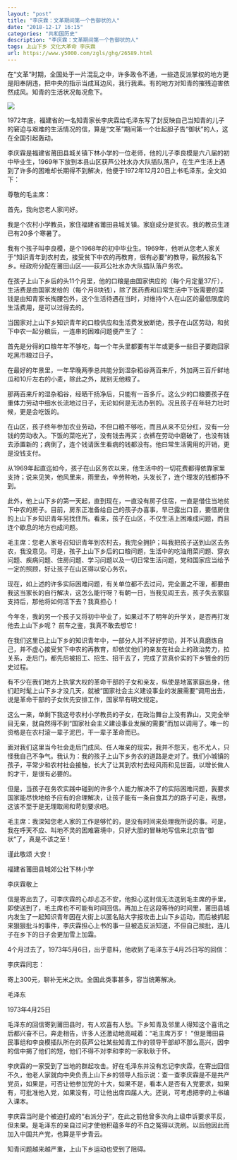 ```yaml
---
layout: "post"
title: "李庆霖：文革期间第一个告御状的人"
date: "2018-12-17 16:15"
categories: "共和国历史"
description: "李庆霖：文革期间第一个告御状的人"
tags: 上山下乡 文化大革命 李庆霖
url: https://www.y5000.com/zgls/ghg/26589.html
---
```






在“文革”时期，全国处于一片混乱之中，许多政令不通，一些造反派掌权的地方更是阳奉阴违，把中央的指示当成耳边风，我行我素。有的地方对知青的摧残迫害依然成风。知青的生活状况每况愈下。

![](https://img.y5000.com/uploads/allimg/171206/13-1G206134210294.jpg)

1972年底，福建省的一名知青家长李庆霖给毛泽东写了封反映自己当知青的儿子的窘迫与艰难的生活情况的信，算是“文革”期间第一个壮起胆子告“御状”的人，这在全国引起轰动。

李庆霖是福建省莆田县城关镇下林小学的一位老师，他的儿子李良模是六八届的初中毕业生，1969年下放到本县山区获芦公社水办大队插队落户，在生产生活上遇到了许多的困难却长期得不到解决，他便于1972年12月20日上书毛泽东。全文如下：

尊敬的毛主席：

首先，我向您老人家问好。

我是个农村小学教员，家住福建省莆田县城关镇。家庭成分是贫农。我的教员生涯已有20多个寒暑了。

我有个孩子叫李良模，是个1968年的初中毕业生。1969年，他听从您老人家关于“知识青年到农村去，接受贫下中农的再教育，很有必要”的教导，毅然报名下乡。经政府分配在莆田山区——荻芦公社水办大队插队落户务农。

在孩子上山下乡后的头11个月里，他的口粮是由国家供应的（每个月定量37斤），生活费是由国家发给的（每个月8块钱），除了医药费和曰常生活中下饭需要的菜钱是由知青家长掏腰包外，这个生活待遇在当时，对维持个人在山区的最低限度的生活费用，是可以过得去的。

当国家对上山下乡知识青年的口粮供应和生活费发放断绝，孩子在山区劳动，和贫下中农一起分粮后，一连串的困难问题便产生了 ：

首先是分得的口粮年年不够吃，每一个年头里都要有半年或更多一些日子要跑回家吃黑市粮过日子。

在最好的年景里，一年早晚两季总共能分到湿杂稻谷两百来斤，外加两三百斤鲜地瓜和10斤左右的小麦，除此之外，就别无他粮了。

那两百来斤的湿杂稻谷，经晒干扬净后，只能有一百多斤。这么少的口粮要孩子在重体力劳动中细水长流地过日子，无论如何是无法办到的。况且孩子在年轻力壮时候，更是会吃饭的。

在山区，孩子终年参加农业劳动，不但口粮不够吃，而且从来不见分红，没有一分钱的劳动收入。下饭的菜吃光了，没有钱去再买；衣裤在劳动中磨破了，也没有钱去添置新的；病倒了，连个钱请医生看病的钱都没有。他曰常生活需用的开销，更是没钱支付。

从1969年起直迄如今，孩子在山区务农以来，他生活中的一切花费都得依靠家里支持；说来见笑，他风里来，雨里去，辛劳种地，头发长了，连个理发的钱都挣不到。

此外，他上山下乡的第一天起，直到现在，一直没有房子住宿，一直是借住当地贫下中农的房子。目前，房东正准备给自己的孩子办喜事，早已露出口音，要借房住的上山下乡知识青年另找住所。看来，孩子在山区，不仅生活上困难成问题，而且连个歇息的地方也成问题。

毛主席：您老人家号召知识青年到农村去，我完全拥护；叫我把孩子送到山区去务农，我没意见。可是，孩子上山下乡后的口粮问题，生活中的吃油用菜问题、穿衣问题、疾病问题、住房问题、学习问题以及一切日常生活问题，党和国家应当给予一定的照顾，好让孩子在山区得以安心务农。

现在，如上述的许多实际困难问题，有关单位都不去过问，完全置之不理，都要由我这当家长的自行解决，这怎么能行呀？有朝一日，当我见阎王去，孩子失去家庭支持后，那他将如何活下去？我真担心！

今年冬，我的另一个孩子又将初中毕业了，如果过不了明年的升学关，是否再打发他去上山下乡呢？ 前车之鉴，我真不敢去想它！

在我们这里已上山下乡的知识青年中，一部分人并不好好劳动，并不认真磨炼自己，并不虚心接受贫下中农的再教育，却依仗他们的亲友在社会上的政治势力，拉关系，走后门，都先后被招工、招生、招干去了，完成了货真价实的下乡镀金的历史过程。

有不少在我们地方上执掌大权的革命干部的子女和亲友，纵使是地富家庭出身，他们赶时髦上山下乡才没几天，就被“国家社会主义建设事业的发展需要”调用出去，说是革命干部的子女优先安排工作，国家早有明文规定。

这么一来，单剩下我这号农村小学教员的子女，在政治舞台上没有靠山，又完全举目无亲，就自然得不到“国家社会主义建设事业发展的需要”而加以调用了。唯一的资格是在农村滚一辈子泥巴，干一辈子革命而已。

面对我们这里当今社会走后门成风、任人唯亲的现实，我并不怨天，也不尤人，只怪我自己不争气。我认为：我的孩子上山下乡务农的道路是走对了。我们小城镇的孩子，平常少和农村社会接触，长大了让其到农村去经风雨和见世面，以增长做人的才干，是很有必要的。

但是，当孩子在务农实践中碰到的许多个人能力解决不了的实际困难问题，我要求国家能尽快地给予应有的合理解决，让孩子能有一条自食其力的路子可走，我想，这该不至于是无理取闹和苛刻要求吧。

毛主席：我深知您老人家的工作是够忙的，是没有时间来处理我所说的事。可是，我在呼天不应、叫地不灵的困难窘境中，只好大胆的冒昧地写信来北京告“御状”了，真是不该之至！

谨此敬颂 大安！

福建省莆田县城郊公社下林小学

李庆霖敬上

信是寄出去了，可李庆霖的心却忐忑不安，他担心这封信无法送到毛主席的手里，即使送到了，毛主席也不可能有时间回信。再加上在这段等待的时间里，莆田县城内发生了一起知识青年因在大街上以匿名贴大字报攻击上山下乡运动，而后被抓起来狠狠批斗的事件，李庆霖担心上书的事一旦被造反派知道，不但自己挨批，连儿子在乡下的日子会更加雪上加霜。

4个月过去了，1973年5月6日，出乎意料，他收到了毛泽东于4月25日写的回信：

李庆霖同志：

寄上300元，聊补无米之炊。全国此类事甚多，容当统筹解决。

毛泽东

1973年4月25日

毛泽东的回信寄到莆田县时，有人欢喜有人愁。下乡知青及邻里人得知这个喜讯之后都兴奋不已，奔走相告，许多人还激动地高喊着：“毛主席万岁！
”但是莆田县民事组和李良模插队所在的荻芦公社某些知青工作的领导干部却不那么高兴，因李的信中揭了他们的短，他们不得不对李和李的一家耿耿于怀。

李庆霖的一家受到了当地的群起攻击。好在毛泽东并没有忘记李庆霖，在寄出回信不久，他老人家就向中央负责上山下乡的领导人指示说：查一查李庆霖是不是共产党员，如果是，可否让他参加党的十大，如果不是，看本人是否有入党要求，如果有，可批准他入党，如果没有，可让他出席四届人大。还说，可考虑把李的上书编入课本。

李庆霖当时是个被迫打成的“右派分子”，在此之前他曾多次向上级申诉要求平反，但未果。是毛泽东的亲自过问才使他积蕴多年的不白之冤得以洗刷。以后他因此而加入中国共产党，也算是平步青云。

知青问题越来越严重，上山下乡运动也受到了阻碍。

